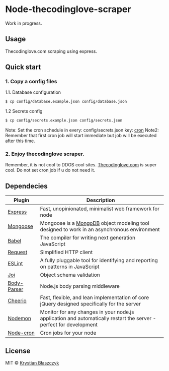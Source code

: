 # Node-thecodinglove-scraper
Work in progress. 

## Usage
Thecodinglove.com scraping using express.

## Quick start

### 1. Copy a config files

1.1. Database configuration
```sh
$ cp config/database.example.json config/database.json
```

1.2 Secrets config
```sh
$ cp config/secrets.example.json config/secrets.json
```

Note: Set the cron schedule in every: config/secrets.json key: [cron](https://github.com/ncb000gt/node-cron)
Note2: Remember that first cron job will start immediate but job will be executed after this time.

### 2. Enjoy thecodinglove scraper.

Remember, it is not cool to DDOS cool sites. [Thecodinglove.com](http://www.thecodinglove.com) is super cool. Do not set cron job if u do not need it.

## Dependecies

| Plugin | Description |
| ------ | ------ |
| [Express](https://github.com/expressjs/express) | Fast, unopinionated, minimalist web framework for node |
| [Mongoose](https://github.com/Automattic/mongoose) | Mongoose is a [MongoDB](https://www.mongodb.org/) object modeling tool designed to work in an asynchronous environment |
| [Babel](https://github.com/babel/babel) | The compiler for writing next generation JavaScript |
| [Request](https://github.com/request/request) | Simplified HTTP client |
| [ESLint](https://github.com/eslint/eslint) | A fully pluggable tool for identifying and reporting on patterns in JavaScript |
| [Joi](https://github.com/hapijs/joi) | Object schema validation |
| [Body-Parser](https://github.com/expressjs/body-parser) | Node.js body parsing middleware |
| [Cheerio](https://github.com/cheeriojs/cheerio) | Fast, flexible, and lean implementation of core jQuery designed specifically for the server |
| [Nodemon](https://github.com/remy/nodemon) | Monitor for any changes in your node.js application and automatically restart the server - perfect for development |
| [Node-cron](https://github.com/ncb000gt/node-cron) | Cron jobs for your node |

## License
MIT © [Krystian Błaszczyk](https://github.com/Krbz)
